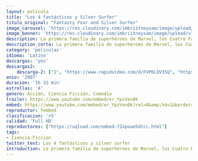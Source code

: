 ```yaml
---
layout: pelicula
title: "Los 4 fantásticos y Silver Surfer"
titulo_original: "Fantasty Four and Silver Surfer"
image_carousel: 'https://res.cloudinary.com/imbriitneysam/image/upload/v1557618172/fantastico2-min.jpg'
image_banner: 'https://res.cloudinary.com/imbriitneysam/image/upload/v1557618173/fantastico-banner-min.jpg'
description: La primera familia de superhéroes de Marvel, los Cuatro Fantásticos, se enfrentan a su mayor reto hasta la fecha cuando un enigmático heraldo intergaláctico, Estela Plateada, llega a la Tierra para prepararla para su destrucción. Mientras Estela Plateada recorre el mundo sembrando la destrucción, Reed, Sue, Johnny y Ben deben desentrañar el misterio de dicho personaje, y hacer frente al sorprendente regreso de su mortal enemigo el Doctor Muerte, antes de perder toda esperanza.
description_corta: La primera familia de superhéroes de Marvel, los Cuatro Fantásticos, se enfrentan a su mayor reto hasta la fecha cuando un enigmático heraldo intergaláctico, Estela Plateada, llega a la Tierra para prepararla para su destrucción. Mientras Estela Plateada recorre el mundo sembrando la destrucción, Reed, Sue, Johnny y Ben deben desentrañar el misterio de dicho personaje, y hacer frente al sorprendente regreso de su mortal enemigo el Doctor Muerte, antes de perder toda esperanza.....
category: 'peliculas'
idioma: 'Latino'
descargas: 'yes'
descargas2:
    descarga-2: ["1", "https://www.rapidvideo.com/d/FVP6LOV3SQ", "https://www.google.com/s2/favicons?domain=www.rapidvideo.com","RapidVideo","https://res.cloudinary.com/imbriitneysam/image/upload/v1541473684/mexico.png", "Latino", "Full HD"]
anio: '2007'
duracion: '1h 32 min'
estrellas: '4'
genero: Acción, Ciencia Ficción, Comedia
trailer: https://www.youtube.com/embed/er_YpzVen0k
embed: https://www.youtube.com/embed/er_YpzVen0k?rel=0&amp;hd=1&border=0&wmode=opaque&enablejsapi=1&modestbranding=1&controls=1&showinfo=1
reproductor: fembed
clasificacion: '+5'
calidad: 'Full HD'
reproductores: ["https://uqload.com/embed-72xpoae5dtcc.html"]
tags:
- Ciencia-Ficcion
twitter_text: Los 4 fantásticos y silver surfer
introduction: La primera familia de superhéroes de Marvel, los Cuatro Fantásticos, se enfrentan a su mayor reto hasta la fecha cuando un enigmático heraldo intergaláctico, Estela Plateada, llega a la Tierra para prepararla para su destrucción. Mientras Estela Plateada recorre el mundo sembrando la destrucción, Reed, Sue, Johnny y Ben deben desentrañar el misterio de dicho personaje, y hacer frente al sorprendente regreso de su mortal enemigo el Doctor Muerte, antes de perder toda esperanza.
---
```












